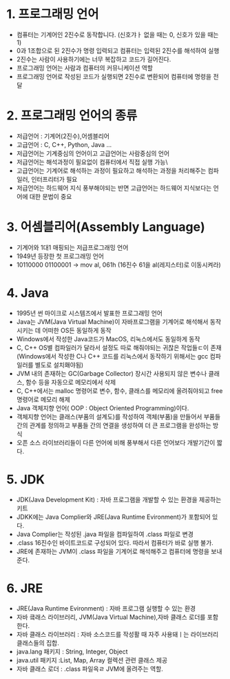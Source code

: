  # 1. 프로그래밍 언어
 - 컴퓨터는 기계어인 2진수로 동작합니다.
  (신호갸ㅏ 없을 때는 0, 신호가 있을 때는 1)
  - 0과 1조합으로 된 2진수가 명령 입력되고 컴퓨터는 입력된 2진수를 해석하여 실행
  - 2진수는 사람이 사용하기에는 너무 복잡하고 코드가 길어진다.
  - 프로그래밍 언어는 사람과 컴퓨터의 커뮤니케이션 역할
  - 프로그래밍 언어로 작성된 코드가 실행되면 2진수로 변환되어 컴퓨터에 명령을 전달

  # 2. 프로그래밍 언어의 종류
  - 저급언어 : 기계어(2진수),어셈블리어
  - 고급언어 : C, C++, Python, Java ...
  - 저급언어는 기계중심의 언어이고 고급언어는 사람중심의 언어
  - 저급언어는 해석과정이 필요없이 컴퓨터에서 직접 실행 가능\
  - 고급언어는 기계어로 해석하는 과정이 필요하고 해석하는 과정을 처리해주는 컴파일러, 인터프리터가 필요
  - 저급언어는 하드웨어 지식 풍부해야되는 반면 고급언어는 하드웨어 지식보다는 언어에 대한 문법이 중요

  # 3. 어셈블리어(Assembly Language)
  - 기계어와 1대1 매핑되는 저급프로그래밍 언어
  - 1949년 등장한 첫 프로그래밍 언어
  - 10110000 01100001 -> mov al, 061h (16진수 61을 al(레지스터)로 이동시켜라)

  # 4. Java
  - 1995년 썬 마이크로 시스템즈에서 발표한 프로그래밍 언어
  - Java는 JVM(Java Virtual Machine)이 자바프로그램을 기계어로 해석해서 동작시키는 데 어떠한 OS든 동일하게 동작
  - Windows에서 작성한 Java코드가 MacOS, 리눅스에서도 동일하게 동작
  - C, C++ OS별 컴파일러가 달라서 설정도 따로 해줘야되는 귀찮은 작업들ㄷ이 존재
  (Windows에서 작성한 C나 C++ 코드를 리눅스에서 동작하기 위해서는 gcc 컴파일러를 별도로 설치홰야됨)
  - JVM 내의 존재하는 GC(Garbage Collector) 장시간 사용되지 않은 변수나 클래스, 함수 등을 자동으로 메모리에서 삭제
  - C, C++에서는 malloc 명령어로 변수, 함수, 클래스를 메모리에 올려줘야되고 free 명령어로 메모리 해제
  - Java 객체지향 언어( OOP : Object Oriented Programming)이다.
  - 객체지향 언어는 클래스(부품의 설계도)를 작성하여 객체(부품)을 만들어서 부품들간의 관계를 정의하고 부품들 간의 연결을 생성하여 더 큰 프로그램을 완성하는 방식
  - 오픈 소스 라이브러리들이 다른 언어에 비해 풍부해서 다른 언어보다 개발기간이 짧다. 
  
  # 5. JDK
  - JDK(Java Development Kit) : 자바 프로그램을 개발할 수 있는 환경을 제공하는 키트
  - JDKK에는 Java Complier와 JRE(Java Runtime Evironment)가 포함되어 있다.
  - Java Complier는 작성된 .java 파일을 컴파일하여 .class 파일로 변경
  - .class 16진수인 바이트코드로 구성되어 있다. 따라서 컴퓨터가 바로 실행 불가.
  - JRE에 존재하는 JVM이 .class 파일을 기계어로 해석해주고 컴퓨터에 명령을 보내준다.

  # 6. JRE
  - JRE(Java Runtime Evironment) : 자바 프로그램 실행할 수 있는 환경
  - 자바 킄래스 라이브러리, JVM(Java Virtual Machine),자바 클래스 로더를 포함한다.
  - 자바 클래스 라이브러리 : 자바 소스코드를 작성활 때 자주 사용돼ㅣ는 라이브러리 클래스들의 집합.
  - java.lang 패키지 : String, Integer, Object
  - java.util 패키지 :List, Map, Array 컬렉션 관련 클래스 제공
  - 자바 클래스 로더 : .class  파일윽ㄹ JVM에 올려주는 역할.
  